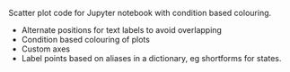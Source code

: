 
Scatter plot code for Jupyter notebook with condition based colouring.

- Alternate positions for text labels to avoid overlapping
- Condition based colouring of plots
- Custom axes
- Label points based on aliases in a dictionary, eg shortforms for states.